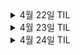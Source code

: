 <details>
<summary>4월 22일 TIL</summary>

### 1. 꿀벌의 생태 파악

- 꿀벌의 집단생활
- 여왕벌과 수펄의 짝짓기
- 일벌의 생애

### 2. 양봉업계 어려움 실태 조사

- 집단폐사
- 분봉
- 꿀벌 질병
- 말벌 피해

### 3. 국내외 양봉업 스타트업 조사

- 스마트 벌통

### 4. 양봉업 병충해 등 피해 통계 조사

- 장수말벌 피해비중
- 병충해 피해비중
</details>

<details>
<summary>4월 23일 TIL</summary>

### 1. 하드웨어 조사

- Jetson orin nano 하드웨어 스펙 조사
- Raspberry PI + hailo-8 스펙 조사

### 2. 레퍼런스 조사

- Jetson orin nano OS 초기구축방법 검토
- turret 프로그램 샘플 조사
- 모터 등 모듈제어 API 검토

</details>

<details>
<summary>4월 24일 TIL</summary>

### 1. 레퍼런스 조사

- Raspberry PI GPIO 조사
- Raspberry PI 에서 모터제어 샘플 레퍼런스 조사

</details>
